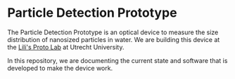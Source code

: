 # Particle Detection Prototype

The Particle Detection Prototype is an optical device to measure the size distribution of nanosized particles in water.
We are building this device at the [Lili's Proto Lab](https://lilis-protolab.sites.uu.nl/) at Utrecht University.

In this repository, we are documenting the current state and software that is developed to make the device work.
